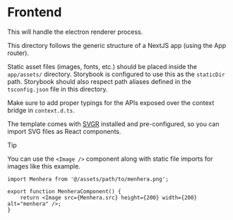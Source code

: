 # Frontend

This will handle the electron renderer process.

This directory follows the generic structure of a NextJS app (using the App router).

Static asset files (images, fonts, etc.) should be placed inside the `app/assets/` directory. Storybook is configured to use this as the `staticDir` path.
Storybook should also respect path aliases defined in the `tsconfig.json` file in this directory.

Make sure to add proper typings for the APIs exposed over the context bridge in `context.d.ts`.

The template comes with [SVGR](https://react-svgr.com/) installed and pre-configured, so you can import SVG files as React components.

> [!TIP]  
> You can use the `<Image />` component along with static file imports for images like this example.

```tsx
import Menhera from '@/assets/path/to/menhera.png';

export function MenheraComponent() {
	return <Image src={Menhera.src} height={200} width={200} alt="menhera" />;
}
```
